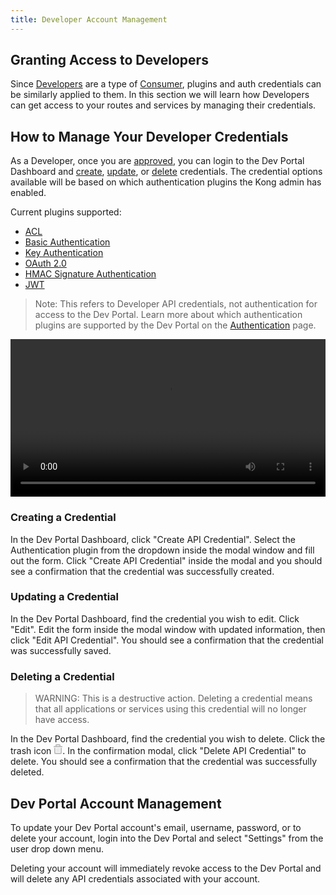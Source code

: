```yaml
---
title: Developer Account Management
---
```


## Granting Access to Developers

Since [Developers][developers] are a type of [Consumer](/0.13.x/getting-started/adding-consumers/), plugins and auth credentials can be similarly applied to them. In this section we will learn how Developers can get access to your routes and services by managing their credentials.

## How to Manage Your Developer Credentials

As a Developer, once you are [approved](/enterprise/{{page.kong_version}}/developer-portal/management/developers/#developer-status), you can login to the Dev Portal Dashboard and [create](#creating-a-credential), [update](#updating-a-credential), or [delete](#deleting-a-credential) credentials. The credential options available will be based on which authentication plugins the Kong admin has enabled.

Current plugins supported:

- [ACL](/plugins/acl/)
- [Basic Authentication](/plugins/basic-authentication/)
- [Key Authentication](/plugins/key-authentication/)
- [OAuth 2.0](/plugins/basic-authentication/)
- [HMAC Signature Authentication](/plugins/hmac-authentication/)
- [JWT](/plugins/jwt/)

> Note: This refers to Developer API credentials, not authentication for access to the Dev Portal. Learn more about which authentication plugins are supported by the Dev Portal on the [Authentication](/enterprise/{{page.kong_version}}/developer-portal/configuration/authentication) page.

<video width="100%" autoplay loop controls>
  <source src="https://konghq.com/wp-content/uploads/2018/05/May-16-2018-15-44-26_.mp4" type="video/mp4">
  Your browser does not support the video tag.
</video>

### Creating a Credential

In the Dev Portal Dashboard, click "Create API Credential". Select the Authentication plugin from the dropdown inside the modal window and fill out the form. Click "Create API Credential" inside the modal and you should see a confirmation that the credential was successfully created.

### Updating a Credential

In the Dev Portal Dashboard, find the credential you wish to edit. Click "Edit". Edit the form inside the modal window with updated information, then click "Edit API Credential". You should see a confirmation that the credential was successfully saved.

### Deleting a Credential

> WARNING: This is a destructive action. Deleting a credential means that all applications or services using this credential will no longer have access.

In the Dev Portal Dashboard, find the credential you wish to delete. Click the trash icon <svg data-v-1421dd7e="" width="14" height="16" xmlns="http://www.w3.org/2000/svg"><path data-v-1421dd7e="" d="M3 3V2c0-1.1045695.8954305-2 2-2h4c1.1045695 0 2 .8954305 2 2v1h2c.5522847 0 1 .4477153 1 1v1H0V4c0-.5522847.4477152-1 1-1h2zm2 0V2h4v1H5zM1 6h2v8h8V6h2v8c0 1.1045695-.8954305 2-2 2H3c-1.1045695 0-2-.8954305-2-2V6zm5 0v7c-.5522847 0-1-.4477153-1-1V7c0-.5522847.4477153-1 1-1zm2 0c.5522847 0 1 .4477153 1 1v5c0 .5522847-.4477153 1-1 1V6z" fill="#BFBFBF" fill-rule="evenodd"></path></svg>. In the confirmation modal, click "Delete API Credential" to delete. You should see a confirmation that the credential was successfully deleted.

## Dev Portal Account Management

To update your Dev Portal account's email, username, password, or to delete your account, login into the Dev Portal and select "Settings" from the user drop down menu. 

Deleting your account will immediately revoke access to the Dev Portal and will delete any API credentials associated with your account. 


[developers]: /enterprise/{{page.kong_version}}/developer-portal/glossary/#types-of-humans


